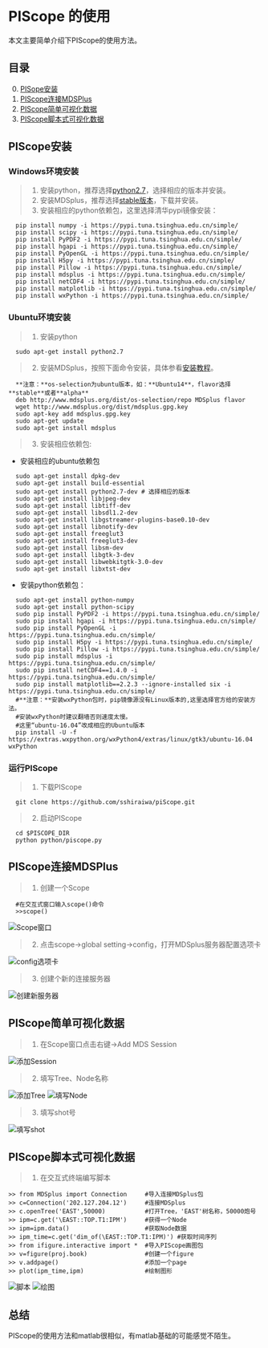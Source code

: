 # PIScope 的使用

本文主要简单介绍下PIScope的使用方法。

## 目录

0. [PISope安装](#PIScope安装)
0. [PIScope连接MDSPlus](#PIScope连接MDSPlus)
0. [PIScope简单可视化数据](#PIScope简单可视化数据)
0. [PIScope脚本式可视化数据](#PIScope脚本式可视化数据)

## PIScope安装

### Windows环境安装

> 1. 安装python，推荐选择[python2.7](https://www.python.org/downloads/windows/)，选择相应的版本并安装。
> 2. 安装MDSplus，推荐选择[stable版本](http://www.mdsplus.org/index.php/Latest_Windows_Distributions)，下载并安装。
> 3. 安装相应的python依赖包，这里选择清华pypi镜像安装：
```
  pip install numpy -i https://pypi.tuna.tsinghua.edu.cn/simple/ 
  pip install scipy -i https://pypi.tuna.tsinghua.edu.cn/simple/ 
  pip install PyPDF2 -i https://pypi.tuna.tsinghua.edu.cn/simple/ 
  pip install hgapi -i https://pypi.tuna.tsinghua.edu.cn/simple/
  pip install PyOpenGL -i https://pypi.tuna.tsinghua.edu.cn/simple/ 
  pip install H5py -i https://pypi.tuna.tsinghua.edu.cn/simple/ 
  pip install Pillow -i https://pypi.tuna.tsinghua.edu.cn/simple/ 
  pip install mdsplus -i https://pypi.tuna.tsinghua.edu.cn/simple/
  pip install netCDF4 -i https://pypi.tuna.tsinghua.edu.cn/simple/
  pip install matplotlib -i https://pypi.tuna.tsinghua.edu.cn/simple/ 
  pip install wxPython -i https://pypi.tuna.tsinghua.edu.cn/simple/ 
```

### Ubuntu环境安装

> 1. 安装python
```
  sudo apt-get install python2.7
```
> 2. 安装MDSplus，按照下面命令安装，具体参看[安装教程](http://www.mdsplus.org/index.php/Latest_Ubuntu/Debian_Packages)。
```
  **注意：**os-selection为ubuntu版本，如：**Ubuntu14**，flavor选择**stable**或者**alpha**
  deb http://www.mdsplus.org/dist/os-selection/repo MDSplus flavor
  wget http://www.mdsplus.org/dist/mdsplus.gpg.key
  sudo apt-key add mdsplus.gpg.key
  sudo apt-get update
  sudo apt-get install mdsplus
```
> 3. 安装相应依赖包:

* 安装相应的ubuntu依赖包
```
  sudo apt-get install dpkg-dev
  sudo apt-get install build-essential
  sudo apt-get install python2.7-dev # 选择相应的版本
  sudo apt-get install libjpeg-dev
  sudo apt-get install libtiff-dev
  sudo apt-get install libsdl1.2-dev
  sudo apt-get install libgstreamer-plugins-base0.10-dev
  sudo apt-get install libnotify-dev
  sudo apt-get install freeglut3
  sudo apt-get install freeglut3-dev
  sudo apt-get install libsm-dev
  sudo apt-get install libgtk-3-dev
  sudo apt-get install libwebkitgtk-3.0-dev 
  sudo apt-get install libxtst-dev
```

* 安装python依赖包：
```
  sudo apt-get install python-numpy
  sudo apt-get install python-scipy
  sudo pip install PyPDF2 -i https://pypi.tuna.tsinghua.edu.cn/simple/ 
  sudo pip install hgapi -i https://pypi.tuna.tsinghua.edu.cn/simple/
  sudo pip install PyOpenGL -i https://pypi.tuna.tsinghua.edu.cn/simple/ 
  sudo pip install H5py -i https://pypi.tuna.tsinghua.edu.cn/simple/ 
  sudo pip install Pillow -i https://pypi.tuna.tsinghua.edu.cn/simple/ 
  sudo pip install mdsplus -i https://pypi.tuna.tsinghua.edu.cn/simple/
  sudo pip install netCDF4==1.4.0 -i https://pypi.tuna.tsinghua.edu.cn/simple/
  sudo pip install matplotlib==2.2.3 --ignore-installed six -i https://pypi.tuna.tsinghua.edu.cn/simple/ 
  #**注意：**安装wxPython包时，pip镜像源没有Linux版本的,这里选择官方给的安装方法。
  #安装wxPython时建议翻墙否则速度太慢。
  #这里“ubuntu-16.04”改成相应的Ubuntu版本
  pip install -U -f https://extras.wxpython.org/wxPython4/extras/linux/gtk3/ubuntu-16.04 wxPython
```

### 运行PIScope

> 1. 下载PIScope
```
  git clone https://github.com/sshiraiwa/piScope.git
```
> 2. 启动PIScope
```
  cd $PISCOPE_DIR
  python python/piscope.py
```

## PIScope连接MDSPlus

> 1. 创建一个Scope
```
  #在交互式窗口输入scope()命令
  >>scope()
```

![Scope窗口](https://github.com/shenzhengyang/PIScope/blob/master/img/1.png)

> 2. 点击scope->global setting->config，打开MDSplus服务器配置选项卡

![config选项卡](https://github.com/shenzhengyang/PIScope/blob/master/img/2.png)

> 3. 创建个新的连接服务器

![创建新服务器](https://github.com/shenzhengyang/PIScope/blob/master/img/3.png)

## PIScope简单可视化数据

> 1. 在Scope窗口点击右键->Add MDS Session

![添加Session](https://github.com/shenzhengyang/PIScope/blob/master/img/9.png)

> 2. 填写Tree、Node名称

![添加Tree](https://github.com/shenzhengyang/PIScope/blob/master/img/4.png)
![填写Node](https://github.com/shenzhengyang/PIScope/blob/master/img/5.png)

> 3. 填写shot号

![填写shot](https://github.com/shenzhengyang/PIScope/blob/master/img/6.png)

## PIScope脚本式可视化数据

> 1. 在交互式终端编写脚本
```
>> from MDSplus import Connection     #导入连接MDSplus包
>> c=Connection('202.127.204.12')     #连接MDSplus
>> c.openTree('EAST',50000)           #打开Tree，'EAST'树名称，50000炮号
>> ipm=c.get('\EAST::TOP.T1:IPM')     #获得一个Node
>> ipm=ipm.data()                     #获取Node数据
>> ipm_time=c.get('dim_of(\EAST::TOP.T1:IPM)') #获取时间序列
>> from ifigure.interactive import *  #导入PIScope画图包
>> v=figure(proj.book)                #创建一个figure
>> v.addpage()                        #添加一个page
>> plot(ipm_time,ipm)                 #绘制图形
```

![脚本](https://github.com/shenzhengyang/PIScope/blob/master/img/7.png)
![绘图](https://github.com/shenzhengyang/PIScope/blob/master/img/8.png)

## 总结

PIScope的使用方法和matlab很相似，有matlab基础的可能感觉不陌生。
